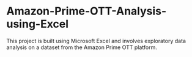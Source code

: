 # Amazon-Prime-OTT-Analysis-using-Excel
This project is built using Microsoft Excel and involves exploratory data analysis on a dataset from the Amazon Prime OTT platform.
